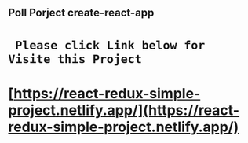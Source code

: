 ##  Poll Porject create-react-app

 

#  ``` Please click Link below for  Visite this Project```  
# [https://react-redux-simple-project.netlify.app/](https://react-redux-simple-project.netlify.app/)
